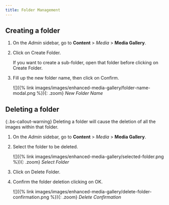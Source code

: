 ```yaml
---
title: Folder Management
---
```


## Creating a folder

1. On the _Admin_ sidebar, go to **Content** > _Media_ > **Media Gallery**.

1. Click on <span class="btn">Create Folder</span>.
    
    If you want to create a sub-folder, open that folder before clicking on <span class="btn">Create Folder</span>.

1. Fill up the new folder name, then click on <span class="btn">Confirm</span>.

    ![]({% link images/images/enhanced-media-gallery/folder-name-modal.png %}){: .zoom}
    _New Folder Name_

## Deleting a folder

{:.bs-callout-warning}
Deleting a folder will cause the deletion of all the images within that folder.

1. On the _Admin_ sidebar, go to **Content** > _Media_ > **Media Gallery**.

1. Select the folder to be deleted.
    
    ![]({% link images/images/enhanced-media-gallery/selected-folder.png %}){: .zoom}
    _Select Folder_
    
1. Click on <span class="btn">Delete Folder</span>.

1. Confirm the folder deletion clicking on <span class="btn">OK<span>.

    ![]({% link images/images/enhanced-media-gallery/delete-folder-confirmation.png %}){: .zoom}
    _Delete Confirmation_